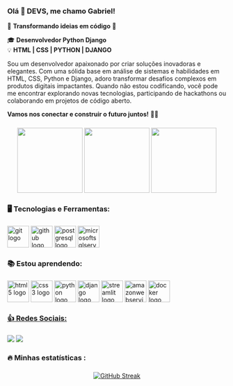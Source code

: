 
### Olá 👋 DEVS, me chamo Gabriel! 

🌟 **Transformando ideias em código** 🌟

🎓 **Desenvolvedor Python Django**  
💡 **HTML | CSS | PYTHON | DJANGO**

Sou um desenvolvedor apaixonado por criar soluções inovadoras e elegantes. Com uma sólida base em análise de sistemas e habilidades em HTML, CSS, Python e Django, adoro transformar desafios complexos em produtos digitais impactantes.
Quando não estou codificando, você pode me encontrar explorando novas tecnologias, participando de hackathons ou colaborando em projetos de código aberto.

**Vamos nos conectar e construir o futuro juntos!** 🚀✨

###

<div align="center">
<img src="https://github-readme-stats.vercel.app/api?username=devgabrielvieira&theme=vue-dark&show_icons=true&hide_border=true&count_private=false" height="150" />
<img src="https://github-readme-streak-stats.herokuapp.com/?user=devgabrielvieira&theme=vue-dark&hide_border=true" height="150" />
<img src="https://github-readme-stats.vercel.app/api/top-langs/?username=devgabrielvieira&theme=vue-dark&show_icons=true&hide_border=true&layout=compact" height="150" />
</div>

###

<h3 align="left">🖥️ Tecnologias e Ferramentas:</h3>

###

<div align="left">
<img src="https://cdn.jsdelivr.net/gh/devicons/devicon/icons/git/git-original.svg" width="50" height="50" alt="git logo"/> <img src="https://cdn.jsdelivr.net/gh/devicons/devicon/icons/github/github-original-wordmark.svg" width="50" height="50" alt="github logo"/> <img src="https://cdn.jsdelivr.net/gh/devicons/devicon@latest/icons/postgresql/postgresql-plain-wordmark.svg" width="50" heigth="50" alt="postgresql logo"/> <img src="https://cdn.jsdelivr.net/gh/devicons/devicon@latest/icons/microsoftsqlserver/microsoftsqlserver-plain-wordmark.svg" width="50" heigth="50" alt="microsoftsqlserver logo"/>
</div>          

###

<h3 align="left">📚 Estou aprendendo:</h3>

###

<div align="left">
<img src="https://cdn.jsdelivr.net/gh/devicons/devicon/icons/html5/html5-original.svg" height="50" alt="html5 logo"/> <img src="https://cdn.jsdelivr.net/gh/devicons/devicon/icons/css3/css3-original.svg" height="50" alt="css3 logo" /> <img src="https://cdn.jsdelivr.net/gh/devicons/devicon/icons/python/python-original-wordmark.svg" height="50" alt="python logo"/> <img src="https://cdn.jsdelivr.net/gh/devicons/devicon@latest/icons/django/django-plain-wordmark.svg" height="50" alt="django logo"/> <img src="https://cdn.jsdelivr.net/gh/devicons/devicon@latest/icons/streamlit/streamlit-plain-wordmark.svg" height="50" alt="streamlit logo"/> <img src="https://cdn.jsdelivr.net/gh/devicons/devicon@latest/icons/amazonwebservices/amazonwebservices-plain-wordmark.svg" height="50" alt="amazonwebservices logo"/> <img src="https://cdn.jsdelivr.net/gh/devicons/devicon/icons/docker/docker-plain-wordmark.svg" height="50" alt="docker logo" />
</div>

###

<div>
<a href="https://github.com/devgabrielvieira">
</div>

###

<h3 align="left">👍 Redes Sociais:</h3> 

###

[<img src="https://img.shields.io/badge/linkedin-%230077B5.svg?&style=for-the-badge&logo=linkedin&logoColor=white" />](https://www.linkedin.com/in/devgabrielvieira/) [<img src = "https://img.shields.io/badge/instagram-%23E4405F.svg?&style=for-the-badge&logo=instagram&logoColor=white">](https://www.instagram.com/dev.gabivieira/)

###

<h3 align="left">🔥   Minhas estatísticas :</h3>

###

<div align="center">
<a href="https://git.io/streak-stats"><img src="https://streak-stats.demolab.com?user=devgabrielvieira&theme=dark&border_radius=5&locale=pt_BR&date_format=j%20M%5B%20Y%5D&card_height=220" alt="GitHub Streak" /></a>
</div>

###

